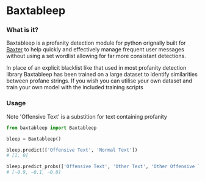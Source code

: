 # Baxtableep

### What is it?
Baxtableep is a profanity detection module for python orignally built for <a href='https://github.com/rabbitminers'>Baxter</a> to help quickly and effectively manage frequent user messages without using a set wordlist allowing for far more consistant detections.

In place of an explicit blacklist like that used in most profanity detection library Baxtableep has been trained on a large dataset to identify similarities between profane strings. If you wish you can utilise your own dataset and train your own model with the included training scripts

### Usage
Note 'Offensive Text' is a substition for text containing profanity

```python
from baxtableep import Baxtableep

bleep = Baxtableep()

bleep.predict(['Offensive Text', 'Normal Text'])
# [1, 0]

bleep.predict_probs(['Offensive Text', 'Other Text', 'Other Offensive Text'])
# [~0.9, ~0.1, ~0.8]
```
